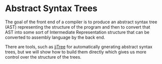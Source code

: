 # Abstract Syntax Trees

The goal of the front end of a compiler is to produce an abstract syntax tree (AST) representing the structure of the program and
then to convert that AST into some sort of Intermediate Representation structure that can be converted to assembly language by the back end.

There are tools, such as [jjTree](./jjTree.md) for automatically gnerating abstract syntax trees, but we will show how to build them directly
which gives us more control over the structure of the trees.



